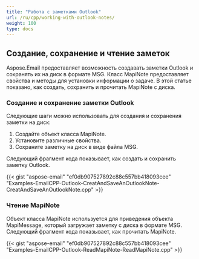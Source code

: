 ```yaml
---
title: "Работа с заметками Outlook"
url: /ru/cpp/working-with-outlook-notes/
weight: 100
type: docs
---
```


## **Создание, сохранение и чтение заметок**
Aspose.Email предоставляет возможность создавать заметки Outlook и сохранять их на диск в формате MSG. Класс MapiNote предоставляет свойства и методы для установки информации о задаче. В этой статье показано, как создать, сохранить и прочитать MapiNote с диска.
### **Создание и сохранение заметки Outlook**
Следующие шаги можно использовать для создания и сохранения заметки на диск:

1. Создайте объект класса MapiNote.
1. Установите различные свойства.
1. Сохраните заметку на диск в виде файла MSG.

Следующий фрагмент кода показывает, как создать и сохранить заметку Outlook.



{{< gist "aspose-email" "ef0db907527892c88c557bb418093cee" "Examples-EmailCPP-Outlook-CreatAndSaveAnOutlookNote-CreatAndSaveAnOutlookNote.cpp" >}}
### **Чтение MapiNote**
Объект класса MapiNote используется для приведения объекта MapiMessage, который загружает заметку с диска в формате MSG. Следующий фрагмент кода показывает, как прочитать MapiNote.



{{< gist "aspose-email" "ef0db907527892c88c557bb418093cee" "Examples-EmailCPP-Outlook-ReadMapiNote-ReadMapiNote.cpp" >}}